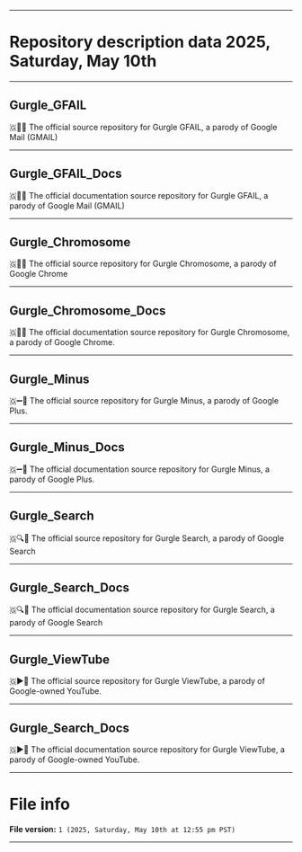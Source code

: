 
***

# Repository description data 2025, Saturday, May 10th

---

## Gurgle_GFAIL

🇬📧️💾️ The official source repository for Gurgle GFAIL, a parody of Google Mail (GMAIL)

---

## Gurgle_GFAIL_Docs

🇬📧️📖️ The official documentation source repository for Gurgle GFAIL, a parody of Google Mail (GMAIL)

---

## Gurgle_Chromosome

🇬🔴️💾️ The official source repository for Gurgle Chromosome, a parody of Google Chrome

---

## Gurgle_Chromosome_Docs

🇬🔴️📖️ The official documentation source repository for Gurgle Chromosome, a parody of Google Chrome.

---

## Gurgle_Minus

🇬➖️💾️ The official source repository for Gurgle Minus, a parody of Google Plus.

---

## Gurgle_Minus_Docs

🇬➖️📖️ The official documentation source repository for Gurgle Minus, a parody of Google Plus.

---

## Gurgle_Search

🇬🔍️💾️ The official source repository for Gurgle Search, a parody of Google Search

---

## Gurgle_Search_Docs

🇬🔍️📖️ The official documentation source repository for Gurgle Search, a parody of Google Search

---

## Gurgle_ViewTube

🇬▶️💾️ The official source repository for Gurgle ViewTube, a parody of Google-owned YouTube.

---

## Gurgle_Search_Docs

🇬▶️📖️ The official documentation source repository for Gurgle ViewTube, a parody of Google-owned YouTube.

***

# File info

**File version:** `1 (2025, Saturday, May 10th at 12:55 pm PST)`

***

